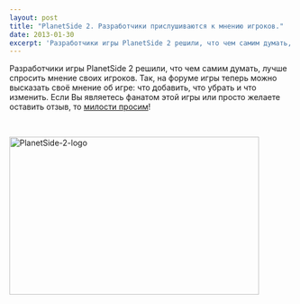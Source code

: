 ```yaml
---
layout: post
title: "PlanetSide 2. Разработчики прислушиваются к мнению игроков."
date: 2013-01-30
excerpt: 'Разработчики игры PlanetSide 2 решили, что чем самим думать, лучше спросить мнение своих игроков...'
---
```


Разработчики игры PlanetSide 2 решили, что чем самим думать, лучше спросить мнение своих игроков. Так, на форуме игры теперь можно высказать своё мнение об игре: что добавить, что убрать и что изменить. Если Вы являетесь фанатом этой игры или просто желаете оставить отзыв, то <a href="http://www.planetside2.com/roadmap">милости просим</a>!

&nbsp;

<a href="http://gamersoul.ru/planetside-2-%d0%bf%d0%be%d0%b7%d0%b0%d1%80%d0%b8%d0%bb%d0%b0%d1%81%d1%8c-%d0%bd%d0%b0-%d1%81%d0%bb%d0%b0%d0%b2%d1%83-cs/planetside-2-logo/" rel="attachment wp-att-985"><img class="size-full wp-image-985 aligncenter" alt="PlanetSide-2-logo" src="http://gamersoul.ru/wp-content/uploads/2013/01/PlanetSide-2-logo.jpg" width="443" height="280" /></a>